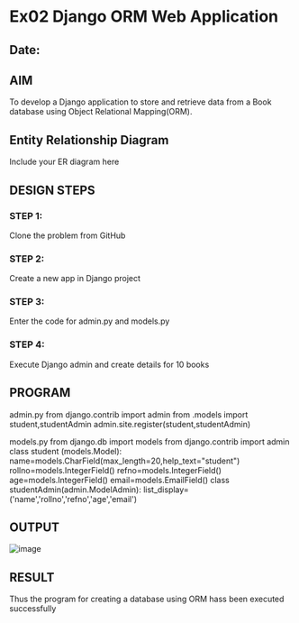 # Ex02 Django ORM Web Application
## Date: 

## AIM
To develop a Django application to store and retrieve data from a Book database using Object Relational Mapping(ORM).

## Entity Relationship Diagram

Include your ER diagram here

## DESIGN STEPS

### STEP 1:
Clone the problem from GitHub

### STEP 2:
Create a new app in Django project

### STEP 3:
Enter the code for admin.py and models.py

### STEP 4:
Execute Django admin and create details for 10 books

## PROGRAM

admin.py
from django.contrib import admin
from .models import student,studentAdmin
admin.site.register(student,studentAdmin)

models.py
from django.db import models
from django.contrib import admin
class student (models.Model):
    name=models.CharField(max_length=20,help_text="student")
    rollno=models.IntegerField()
    refno=models.IntegerField()
    age=models.IntegerField()
    email=models.EmailField()
class studentAdmin(admin.ModelAdmin):
    list_display=('name','rollno','refno','age','email')

## OUTPUT

![image](https://github.com/GANESH23012861/ORM/assets/147139861/283d751d-e2a3-49e4-a681-664f8b565dc5)

## RESULT
Thus the program for creating a database using ORM hass been executed successfully
